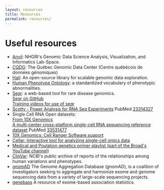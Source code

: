 ```yaml
---
layout: resources
title: Resources
permalink: resources/
---
```


# Useful resources

* [Anvil](https://anvilproject.org): NHGRI's Genomic Data Science Analysis, Visualization, and Informatics Lab-Space.
* [CQDG](https://cqdg.ca/en.html): The Québec Genomic Data Center (Centre québécois de données génomiques)
* [Hail](https://hail.is/): An open-source library for scalable genomic data exploration.
* [Human Phenotype Ontology](https://hpo.jax.org/app/): a standardized vocabulary of phenotypic abnormalities.
* [Seqr](https://seqr.broadinstitute.org/): a web-based tool for rare disease genomics. <BR>
[Seqr on GitHub](https://github.com/broadinstitute/seqr) <BR>
[Training videos for use of seqr](https://www.youtube.com/playlist?list=PLlMMtlgw6qNiY6mkBu111-lpmANKHdGKM)
* [Scotty - Power Analysis for RNA Seq Experiments](http://scotty.genetics.utah.edu/) PubMed [23314327](https://pubmed.ncbi.nlm.nih.gov/23314327/)
* Single Cell RNA Open datasets: <BR>
[From 10X Genomics](https://www.10xgenomics.com/resources/datasets?query=&page=1&configure%5Bfacets%5D%5B0%5D=chemistryVersionAndThroughput&configure%5Bfacets%5D%5B1%5D=pipeline.version&configure%5BhitsPerPage%5D=500) <BR>
[A multi-center cross-platform single-cell RNA sequencing reference dataset](https://www.nature.com/articles/s41597-021-00809-x.pdf) PubMed [33531477](https://pubmed.ncbi.nlm.nih.gov/33531477/)
* [10X Genomics: Cell Ranger Software support](https://support.10xgenomics.com/single-cell-gene-expression/software/pipelines/latest/installation)
* [Cellar: Interactive tool for analyzing single-cell omics data](https://github.com/euxhenh/cellar/blob/main/README.rst)
* [Medical and Poulation genetics primer playlist (part of the Broad's YouTube channel)](https://www.youtube.com/playlist?list=PLEEE2A91B09B77B4A)  
* [ClinVar](https://www.ncbi.nlm.nih.gov/clinvar/): NCBI's public archive of reports of the relationships among human variations and phenotypes.
* [gnomAD](https://gnomad.broadinstitute.org/) The Genome Aggregation Database (gnomAD), is a coalition of investigators seeking to aggregate and harmonize exome and genome sequencing data from a variety of large-scale sequencing projects.
* [genebass](https://genebass.org/) A resource of exome-based association statistics.